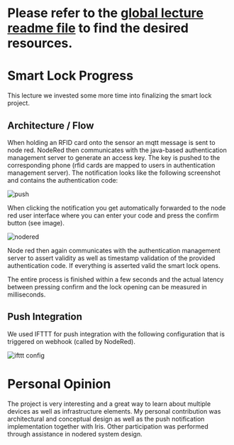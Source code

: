 # Please refer to the [global lecture readme file](https://github.com/AdaLollA/HnB-Automation/tree/develop/1%20-%20Lecture/Lecture%20Lorenz) to find the desired resources.

# Smart Lock Progress
This lecture we invested some more time into finalizing the smart lock project.

## Architecture / Flow
When holding an RFID card onto the sensor an mqtt message is sent to node red. NodeRed then communicates with the java-based authentication management server to generate an access key. The key is pushed to the corresponding phone (rfid cards are mapped to users in authentication management server). The notification looks like the following screenshot and contains the authentication code:

![push](push.jpg)

When clicking the notification you get automatically forwarded to the node red user interface where you can enter your code and press the confirm button (see image).

![nodered](nodered.jpg) 

Node red then again communicates with the authentication management server to assert validity as well as timestamp validation of the provided authentication code. If everything is asserted valid the smart lock opens.

The entire process is finished within a few seconds and the actual latency between pressing confirm and the lock opening can be measured in milliseconds.

## Push Integration
We used IFTTT for push integration with the following configuration that is triggered on webhook (called by NodeRed).

![ifttt config](ifttt.png)

# Personal Opinion
The project is very interesting and a great way to learn about multiple devices as well as infrastructure elements. My personal contribution was architectural and conceptual design as well as the push notification implementation together with Iris. Other participation was performed through assistance in nodered system design.